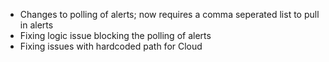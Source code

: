 * Changes to polling of alerts; now requires a comma seperated list to pull in alerts
* Fixing logic issue blocking the polling of alerts
* Fixing issues with hardcoded path for Cloud

